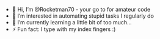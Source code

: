 - 👋 Hi, I’m @Rocketman70 - your go to for amateur code
- 👀 I’m interested in automating stupid tasks I regularly do 
- 🌱 I’m currently learning a little bit of too much...
- ⚡ Fun fact: I type with my index fingers :) 

<!---
Rocketman70/Rocketman70 is a ✨ special ✨ repository because its `README.md` (this file) appears on your GitHub profile.
You can click the Preview link to take a look at your changes.
--->
